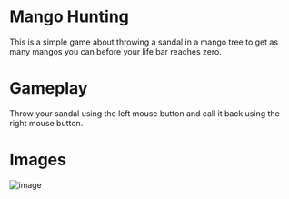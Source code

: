 # Mango Hunting
 This is a simple game about throwing a sandal in a mango tree to get as many mangos you can before your life bar reaches zero.
 
# Gameplay
  Throw your sandal using the left mouse button and call it back using the right mouse button.
  
# Images
 ![image](https://user-images.githubusercontent.com/51725829/184350685-257b112a-9d72-433c-9dbf-ae34fb55052f.png)


